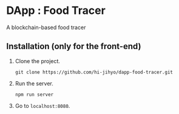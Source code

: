 # DApp : Food Tracer
A blockchain-based food tracer
## Installation (only for the front-end)
1. Clone the project.
    ```shell
    git clone https://github.com/hi-jihyo/dapp-food-tracer.git
    ```
2. Run the server.
    ```shell
    npm run server
    ```
3. Go to `localhost:8080`.